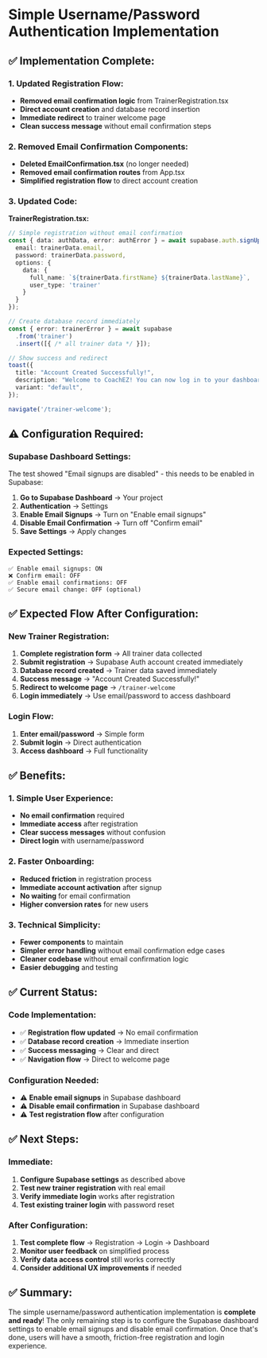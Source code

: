 # Simple Username/Password Authentication Implementation

## ✅ **Implementation Complete:**

### **1. Updated Registration Flow:**
- **Removed email confirmation logic** from TrainerRegistration.tsx
- **Direct account creation** and database record insertion
- **Immediate redirect** to trainer welcome page
- **Clean success message** without email confirmation steps

### **2. Removed Email Confirmation Components:**
- **Deleted EmailConfirmation.tsx** (no longer needed)
- **Removed email confirmation routes** from App.tsx
- **Simplified registration flow** to direct account creation

### **3. Updated Code:**

**TrainerRegistration.tsx:**
```typescript
// Simple registration without email confirmation
const { data: authData, error: authError } = await supabase.auth.signUp({
  email: trainerData.email,
  password: trainerData.password,
  options: {
    data: {
      full_name: `${trainerData.firstName} ${trainerData.lastName}`,
      user_type: 'trainer'
    }
  }
});

// Create database record immediately
const { error: trainerError } = await supabase
  .from('trainer')
  .insert([{ /* all trainer data */ }]);

// Show success and redirect
toast({
  title: "Account Created Successfully!",
  description: "Welcome to CoachEZ! You can now log in to your dashboard.",
  variant: "default",
});

navigate('/trainer-welcome');
```

## ⚠️ **Configuration Required:**

### **Supabase Dashboard Settings:**
The test showed "Email signups are disabled" - this needs to be enabled in Supabase:

1. **Go to Supabase Dashboard** → Your project
2. **Authentication** → Settings
3. **Enable Email Signups** → Turn on "Enable email signups"
4. **Disable Email Confirmation** → Turn off "Confirm email"
5. **Save Settings** → Apply changes

### **Expected Settings:**
```
✅ Enable email signups: ON
❌ Confirm email: OFF
✅ Enable email confirmations: OFF
✅ Secure email change: OFF (optional)
```

## ✅ **Expected Flow After Configuration:**

### **New Trainer Registration:**
1. **Complete registration form** → All trainer data collected
2. **Submit registration** → Supabase Auth account created immediately
3. **Database record created** → Trainer data saved immediately
4. **Success message** → "Account Created Successfully!"
5. **Redirect to welcome page** → `/trainer-welcome`
6. **Login immediately** → Use email/password to access dashboard

### **Login Flow:**
1. **Enter email/password** → Simple form
2. **Submit login** → Direct authentication
3. **Access dashboard** → Full functionality

## ✅ **Benefits:**

### **1. Simple User Experience:**
- **No email confirmation** required
- **Immediate access** after registration
- **Clear success messages** without confusion
- **Direct login** with username/password

### **2. Faster Onboarding:**
- **Reduced friction** in registration process
- **Immediate account activation** after signup
- **No waiting** for email confirmation
- **Higher conversion rates** for new users

### **3. Technical Simplicity:**
- **Fewer components** to maintain
- **Simpler error handling** without email confirmation edge cases
- **Cleaner codebase** without email confirmation logic
- **Easier debugging** and testing

## ✅ **Current Status:**

### **Code Implementation:**
- ✅ **Registration flow updated** → No email confirmation
- ✅ **Database record creation** → Immediate insertion
- ✅ **Success messaging** → Clear and direct
- ✅ **Navigation flow** → Direct to welcome page

### **Configuration Needed:**
- ⚠️ **Enable email signups** in Supabase dashboard
- ⚠️ **Disable email confirmation** in Supabase dashboard
- ⚠️ **Test registration flow** after configuration

## ✅ **Next Steps:**

### **Immediate:**
1. **Configure Supabase settings** as described above
2. **Test new trainer registration** with real email
3. **Verify immediate login** works after registration
4. **Test existing trainer login** with password reset

### **After Configuration:**
1. **Test complete flow** → Registration → Login → Dashboard
2. **Monitor user feedback** on simplified process
3. **Verify data access control** still works correctly
4. **Consider additional UX improvements** if needed

## ✅ **Summary:**

The simple username/password authentication implementation is **complete and ready**! The only remaining step is to configure the Supabase dashboard settings to enable email signups and disable email confirmation. Once that's done, users will have a smooth, friction-free registration and login experience. 